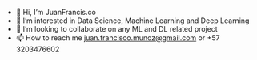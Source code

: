 - 👋 Hi, I’m JuanFrancis.co
- 👀 I’m interested in Data Science, Machine Learning and Deep Learning
- 💞️ I’m looking to collaborate on any ML and DL related project
- 📫 How to reach me juan.francisco.munoz@gmail.com or +57 3203476602

